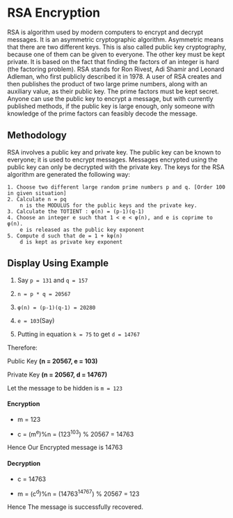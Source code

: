 # RSA Encryption

RSA is algorithm used by modern computers to encrypt and decrypt messages. It is an asymmetric cryptographic algorithm. Asymmetric means that there are two different keys. This is also called public key cryptography, because one of them can be given to everyone. The other key must be kept private. It is based on the fact that finding the factors of an integer is hard (the factoring problem). RSA stands for Ron Rivest, Adi Shamir and Leonard Adleman, who first publicly described it in 1978. A user of RSA creates and then publishes the product of two large prime numbers, along with an auxiliary value, as their public key. The prime factors must be kept secret. Anyone can use the public key to encrypt a message, but with currently published methods, if the public key is large enough, only someone with knowledge of the prime factors can feasibly decode the message.

## Methodology

RSA involves a public key and private key. The public key can be known to everyone; it is used to encrypt messages. Messages encrypted using the public key can only be decrypted with the private key. The keys for the RSA algorithm are generated the following way:

```
1. Choose two different large random prime numbers p and q. [Order 100 in given situation]
2. Calculate n = pq
    n is the MODULUS for the public keys and the private key.
3. Calculate the TOTIENT : φ(n) = (p-1)(q-1)
4. Choose an integer e such that 1 < e < φ(n), and e is coprime to φ(n).
    e is released as the public key exponent
5. Compute d such that de = 1 + kφ(n)
    d is kept as private key exponent
```


## Display Using Example

1. Say `p = 131` and `q = 157`

2. `n = p * q = 20567`

3. `φ(n) = (p-1)(q-1) = 20280`

4. `e = 103`(Say)

5. Putting in equation 
    `k = 75` to get `d = 14767`
    
Therefore:

Public Key **(n = 20567, e = 103)**

Private Key **(n = 20567, d = 14767)**

Let the message to be hidden is `m = 123`

#### Encryption


* m = 123

* c = (m<sup>e</sup>)%n = (123<sup>103</sup>) % 20567  = 14763

Hence Our Encrypted message is 14763

#### Decryption

* c = 14763

* m = (c<sup>d</sup>)%n = (14763<sup>14767</sup>) % 20567 = 123

Hence The message is successfully recovered.

